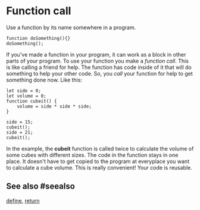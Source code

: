 # Function call

Use a function by its name somewhere in a program.

```sig
function doSomething(){}
doSomething();
```

If you've made a function in your program, it can work as a block in other parts of your program. To use
your function you make a _function call_. This is like calling a friend for help. The function has
code inside of it that will do something to help your other code. So, you _call_ your function for help to
get something done now. Like this:

```blocks
let side = 0;
let volume = 0;
function cubeit() {
    volume = side * side * side;
}

side = 15;
cubeit();
side = 21;
cubeit();
```

In the example, the **cubeit** function is called twice to calculate the volume of some cubes with different sizes. The code in the function stays in one place. It doesn't have to get copied to the program at everyplace you want to calculate a cube volume. This is really convenient! Your code is reusable.

## See also #seealso
 
[define](/types/function/define),
[return](/types/function/return)
